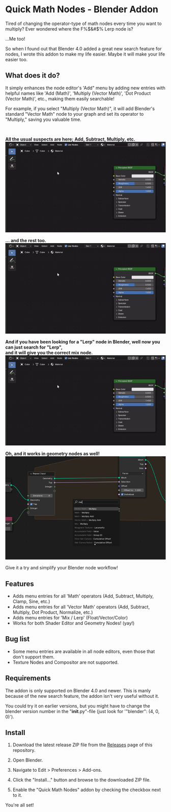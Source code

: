# Quick Math Nodes - Blender Addon

Tired of changing the operator-type of math nodes every time you want to multiply?
Ever wondered where the F%$&#$% Lerp node is?

...Me too!

So when I found out that Blender 4.0 added a great new search feature for nodes, I wrote this addon to make my life easier.
Maybe it will make your life easier too.

## What does it do?

It simply enhances the node editor's 'Add" menu by adding new entries with helpful names like 'Add (Math)', 'Multiply (Vector Math)', 'Dot Product (Vector Math)', etc., making them easily searchable!

For example, if you select "Multiply (Vector Math)", it will add Blender's standard "Vector Math" node to your graph and set its operator to "Multiply," saving you valuable time.

<br>

<b>All the usual suspects are here; Add, Subtract, Multiply, etc.</b><br>
![](https://raw.githubusercontent.com/Fingar/BlenderAddon_Quick-Math-Nodes/main/Examples/QuickMathNodes_Example_1.gif)

<b>... and the rest too.</b><br>
![](https://raw.githubusercontent.com/Fingar/BlenderAddon_Quick-Math-Nodes/main/Examples/QuickMathNodes_Example_2.gif)

<b>And if you have been looking for a "Lerp" node in Blender, well now you can just search for "Lerp", <br>and it will give you the correct mix node.</b><br>
![](https://raw.githubusercontent.com/Fingar/BlenderAddon_Quick-Math-Nodes/main/Examples/QuickMathNodes_Example_3.gif)

<b>Oh, and it works in geometry nodes as well!</b><br>
![](https://raw.githubusercontent.com/Fingar/BlenderAddon_Quick-Math-Nodes/main/Examples/QuickMathNodes_Example_4.png)

Give it a try and simplify your Blender node workflow!

## Features
- Adds menu entries for all 'Math' operators (Add, Subtract, Multiply, Clamp, Sine, etc.)
- Adds menu entries for all 'Vector Math' operators (Add, Subtract, Multiply, Dot Product, Normalize, etc.)
- Adds menu entries for 'Mix / Lerp' (Float/Vector/Color)
- Works for both Shader Editor and Geometry Nodes! (yay!)

## Bug list
- Some menu entries are available in all node editors, even those that don't support them.
- Texture Nodes and Compositor are not supported.

## Requirements

The addon is only supported on Blender 4.0 and newer. 
This is manly because of the new search feature, the addon isn't very useful without it.

You could try it on earlier versions, but you might have to change the blender version number in the "__init__.py"-file (just look for '"blender": (4, 0, 0)').

## Install

1. Download the latest release ZIP file from the [Releases](https://github.com/Fingar/BlenderAddon_Quick-Math-Nodes/releases) page of this repository.

2. Open Blender.

3. Navigate to Edit > Preferences > Add-ons.

4. Click the "Install..." button and browse to the downloaded ZIP file.

5. Enable the "Quick Math Nodes" addon by checking the checkbox next to it.

You're all set!
